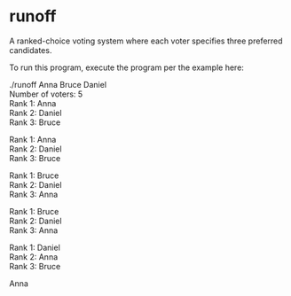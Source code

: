 # runoff

A ranked-choice voting system where each voter specifies three preferred candidates.

To run this program, execute the program per the example here:

./runoff Anna Bruce Daniel <br/>
Number of voters: 5 <br/>
Rank 1: Anna <br/>
Rank 2: Daniel <br/>
Rank 3: Bruce <br/>

Rank 1: Anna <br/>
Rank 2: Daniel <br/>
Rank 3: Bruce <br/>

Rank 1: Bruce <br/>
Rank 2: Daniel <br/>
Rank 3: Anna <br/>

Rank 1: Bruce <br/>
Rank 2: Daniel <br/>
Rank 3: Anna <br/>

Rank 1: Daniel <br/>
Rank 2: Anna <br/>
Rank 3: Bruce <br/>

Anna


